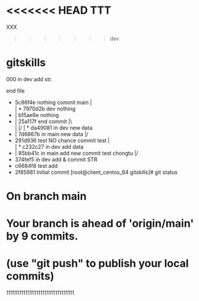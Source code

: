 <<<<<<< HEAD
TTT
=======
XXX
>>>>>>> dev
# gitskills
000
in dev add str.


end file
*   5c86f4e nothing commit main
|\
| * 7970d2b dev nothing
* | b15ae8e nothing
* |   25a117f end commit
|\ \
| |/
| * da49081 in dev new data
* | 7d6867b in main new data
|/
*   291d936 test NO chance commit test
|\
| * c232c27 in dev add data
* | 85bb41c in main add new commit test chongtu
|/
* 374fef5 in dev add & commit STR
* c6684f8 test add
* 2f85981 Initial commit
[root@client_centos_64 gitskills]# git status
# On branch main
# Your branch is ahead of 'origin/main' by 9 commits.
#   (use "git push" to publish your local commits)




11111111111111111111111111111111
